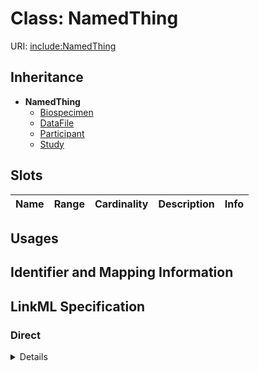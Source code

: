 # Class: NamedThing




URI: [include:NamedThing](https://w3id.org/include/NamedThing)




## Inheritance

* **NamedThing**
    * [Biospecimen](Biospecimen.md)
    * [DataFile](DataFile.md)
    * [Participant](Participant.md)
    * [Study](Study.md)




## Slots

| Name | Range | Cardinality | Description  | Info |
| ---  | --- | --- | --- | --- |


## Usages



## Identifier and Mapping Information









## LinkML Specification

<!-- TODO: investigate https://stackoverflow.com/questions/37606292/how-to-create-tabbed-code-blocks-in-mkdocs-or-sphinx -->

### Direct

<details>
```yaml
name: NamedThing
definition_uri: include:NamedThing
title: NamedThing
from_schema: https://w3id.org/include_portal_v1_schema

```
</details>

### Induced

<details>
```yaml
name: NamedThing
definition_uri: include:NamedThing
title: NamedThing
from_schema: https://w3id.org/include_portal_v1_schema

```
</details>